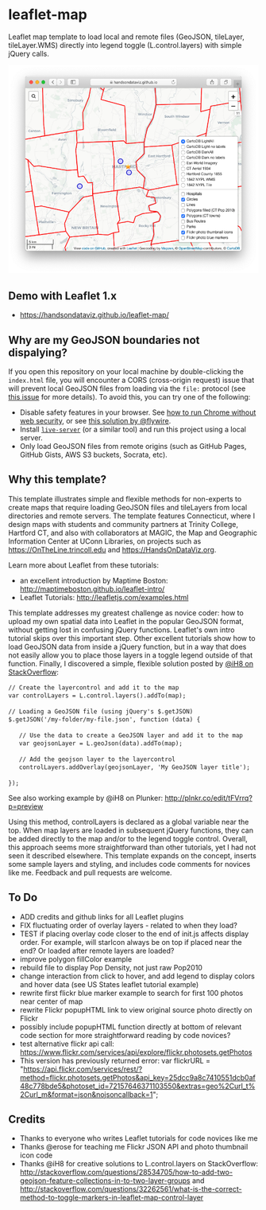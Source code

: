 # leaflet-map
Leaflet map template to load local and remote files (GeoJSON, tileLayer, tileLayer.WMS) directly into legend toggle (L.control.layers) with simple jQuery calls.

<p align="center">
  <img src="./leaflet-map.png" alt="Leaflet map demo" />
</p>

## Demo with Leaflet 1.x
- https://handsondataviz.github.io/leaflet-map/
 
## Why are my GeoJSON boundaries not dispalying?
If you open this repository on your local machine by double-clicking the `index.html` file, you will encounter a CORS (cross-origin request) issue that will prevent local GeoJSON files from loading via the `file:` protocol (see [this issue](https://github.com/HandsOnDataViz/leaflet-map/issues/40) for more details). To avoid this, you can try one of the following:

* Disable safety features in your browser. See [how to run Chrome without web security](https://alfilatov.com/posts/run-chrome-without-cors/), or see [this solution by @flywire](https://github.com/HandsOnDataViz/leaflet-map/issues/40#issuecomment-688219069).
* Install [`live-server`](https://www.npmjs.com/package/live-server) (or a similar tool) and run this project using a local server.
* Only load GeoJSON files from remote origins (such as GitHub Pages, GitHub Gists, AWS S3 buckets, Socrata, etc).


## Why this template?

This template illustrates simple and flexible methods for non-experts to create maps that require loading GeoJSON files and tileLayers from local directories and remote servers. The template features Connecticut, where I design maps with students and community partners at Trinity College, Hartford CT, and also with collaborators at MAGIC, the Map and Geographic Information Center at UConn Libraries, on projects such as https://OnTheLine.trincoll.edu and https://HandsOnDataViz.org.

 Learn more about Leaflet from these tutorials:
 - an excellent introduction by Maptime Boston: http://maptimeboston.github.io/leaflet-intro/
 - Leaflet Tutorials: http://leafletjs.com/examples.html

This template addresses my greatest challenge as novice coder: how to upload my own spatial data into Leaflet in the popular GeoJSON format, without getting lost in confusing jQuery functions. Leaflet's own intro tutorial skips over this important step. Other excellent tutorials show how to load GeoJSON data from inside a jQuery function, but in a way that does not easily allow you to place those layers in a toggle legend outside of that function. Finally, I discovered a simple, flexible solution posted by [@iH8 on StackOverflow]( http://stackoverflow.com/questions/28534705/how-to-add-two-geojson-feature-collections-in-to-two-layer-groups):
 ```
 // Create the layercontrol and add it to the map
var controlLayers = L.control.layers().addTo(map);

// Loading a GeoJSON file (using jQuery's $.getJSON)
$.getJSON('/my-folder/my-file.json', function (data) {

    // Use the data to create a GeoJSON layer and add it to the map
    var geojsonLayer = L.geoJson(data).addTo(map);

    // Add the geojson layer to the layercontrol
    controlLayers.addOverlay(geojsonLayer, 'My GeoJSON layer title');

});
```
See also working example by @iH8 on Plunker: http://plnkr.co/edit/tFVrrq?p=preview

Using this method, controlLayers is declared as a global variable near the top. When map layers are loaded in subsequent jQuery functions, they can be added directly to the map and/or to the legend toggle control. Overall, this approach seems more straightforward than other tutorials, yet I had not seen it described elsewhere. This template expands on the concept, inserts some sample layers and styling, and includes code comments for novices like me. Feedback and pull requests are welcome.

## To Do
- ADD credits and github links for all Leaflet plugins 
- FIX fluctuating order of overlay layers - related to when they load?
- TEST if placing overlay code closer to the end of init.js affects display order. For example, will starIcon always be on top if placed near the end? Or loaded after remote layers are loaded?
- improve polygon fillColor example
- rebuild file to display Pop Density, not just raw Pop2010
- change interaction from click to hover, and add legend to display colors and hover data (see US States leaflet tutorial example)
- rewrite first flickr blue marker example to search for first 100 photos near center of map
- rewrite Flickr popupHTML link to view original source photo directly on Flickr
- possibly include popupHTML function directly at bottom of relevant code section for more straightforward reading by code novices?
- test alternative flickr api call: https://www.flickr.com/services/api/explore/flickr.photosets.getPhotos
- This version has previously returned error: var flickrURL = "https://api.flickr.com/services/rest/?method=flickr.photosets.getPhotos&api_key=25dcc9a8c7410551dcb0af48c778bde5&photoset_id=72157646371103550&extras=geo%2Curl_t%2Curl_m&format=json&nojsoncallback=1";

## Credits
- Thanks to everyone who writes Leaflet tutorials for code novices like me
- Thanks @erose for teaching me Flickr JSON API and photo thumbnail icon code
- Thanks @iH8 for creative solutions to L.control.layers on StackOverflow: http://stackoverflow.com/questions/28534705/how-to-add-two-geojson-feature-collections-in-to-two-layer-groups and http://stackoverflow.com/questions/32262561/what-is-the-correct-method-to-toggle-markers-in-leaflet-map-control-layer
